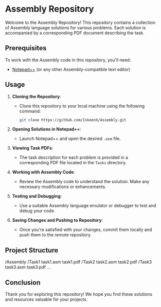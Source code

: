 # Assembly Repository

Welcome to the Assembly Repository! This repository contains a collection of Assembly language solutions for various problems. Each solution is accompanied by a corresponding PDF document describing the task.

## Prerequisites

To work with the Assembly code in this repository, you'll need:

- [Notepad++](https://notepad-plus-plus.org/downloads/) (or any other Assembly-compatible text editor)

## Usage

1. **Cloning the Repository**:
   - Clone this repository to your local machine using the following command:
     ```bash
     git clone https://github.com/IskeenX/Assembly.git
     ```

2. **Opening Solutions in Notepad++**:
   - Launch Notepad++ and open the desired `.asm` file.

3. **Viewing Task PDFs**:
   - The task description for each problem is provided in a corresponding PDF file located in the `Tasks` directory.

4. **Working with Assembly Code**:
   - Review the Assembly code to understand the solution. Make any necessary modifications or enhancements.

5. **Testing and Debugging**:
   - Use a suitable Assembly language emulator or debugger to test and debug your code.

6. **Saving Changes and Pushing to Repository**:
   - Once you're satisfied with your changes, commit them locally and push them to the remote repository.

## Project Structure

/Assembly
  /Task1
    task1.asm
    task1.pdf
  /Task2
    task2.asm
    task2.pdf
  /Task3
    task3.asm
    task3.pdf
  ...

## Conclusion

Thank you for exploring this repository! We hope you find these solutions and resources valuable for your projects.
